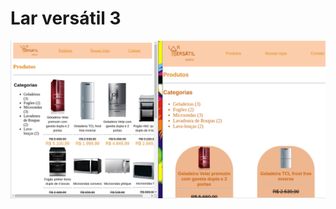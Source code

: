 # Lar versátil 3

![gifinterativo](https://github.com/lrolivera/Projeto-lar-versatil/blob/master/site.gif)

<h3> <a href="https://larversatil3-projeto.netlify.app/index.html"> </a>
</h3>

